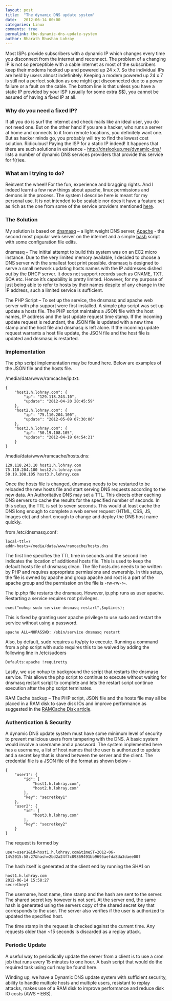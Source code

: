 ```yaml
---
layout: post
title:  "The dynamic DNS update system"
date:   2012-06-14 00:00
categories: Linux
comments: true
permalink: the-dynamic-dns-update-system
author: Bharath Bhushan Lohray
---
```

Most ISPs provide subscribers with a dynamic IP which changes every time you disconnect from the internet and reconnect. The problem of a changing IP is not so perceptible with a cable internet as most of the subscribers keep their modems hooked up and powered up 24 x 7. So the individual IPs are held by users almost indefinitely. Keeping a modem powered up 24 x 7 is still not a perfect solution as one might get disconnected due to a power failure or a fault on the cable. The bottom line is that unless you have a static IP provided by your ISP (usually for some extra $$), you cannot be assured of having a fixed IP at all.

### Why do you need a fixed IP?

If all you do is surf the internet and check mails like an ideal user, you do not need one. But on the other hand if you are a hacker, who runs a server at home and connects to it from remote locations, you definitely want one. But as hacker minds go, you probably will try to find the lowest cost solution. Ridiculous! Paying the ISP for a static IP indeed! It happens that there are such solutions in existence - http://dnslookup.me/dynamic-dns/ lists a number of dynamic DNS services providers that provide this service for f(r)ee.

### What am I trying to do?

Reinvent the wheel! For the fun, experience and bragging rights. And I indeed learnt a few new things about apache, linux permissions and demons in the process. The system I describe here is meant for my personal use. It is not intended to be scalable nor does it have a feature set as rich as the one from some of the service providers mentioned [here](http://dnslookup.me/dynamic-dns/).

### The Solution

My solution is based on [dnsmasq](http://www.thekelleys.org.uk/dnsmasq/doc.html) – a light weight DNS server, [Apache](http://httpd.apache.org/) - the second most popular web server on the internet and a simple [bash](http://www.gnu.org/software/bash/) script with some configuration file edits.

dnsmasq – The initital attempt to build this system was on an EC2 micro instance. Due to the very limited memory available, I decided to choose a DNS server with the smallest foot print possible. dnsmasq is designed to serve a small network updating hosts names with the IP addresses dished out by the DHCP server. It does not support records such as CNAME, TXT, SOA etc. Hence it’s capability is pretty limited. However, for my purpose of just being able to refer to hosts by their names despite of any change in the IP address, such a limited service is sufficient.

The PHP Script – To set up the service, the dnsmasq and apache web server with php support were first installed. A simple php script was set up update a hosts file. The PHP script maintains a JSON file with the host names, IP address and the last update request time stamp. If the incoming update request is redundant, the JSON file is updated with a new time stamp and the host file and dnsmasq is left alone. If the incoming update request warrants a host file update, the JSON file and the host file is updated and dnsmasq is restarted.

### Implementation

The php script implementation may be found here. Below are examples of the JSON file and the hosts file.

/media/data/www/ramcache/ip.txt:

```
{
    "host1.h.lohray.com": {
        "ip": "129.118.243.10",
        "update": "2012-04-20 20:45:59"
    },
    "host2.h.lohray.com": {
        "ip": "75.110.204.100",
        "update": "2012-05-09 07:30:06"
    },
    "host3.h.lohray.com": {
        "ip": "50.19.108.105",
        "update": "2012-04-19 04:54:21"
    }
}
```

/media/data/www/ramcache/hosts.dns:

```
129.118.243.10 host1.h.lohray.com
75.110.204.100 host2.h.lohray.com
50.19.108.105 host3.h.lohray.com
```

Once the hosts file is changed, dnsmasq needs to be restarted to be reloaded the new hosts file and start serving DNS requests according to the new data. An Authoritative DNS may set a TTL. This directs other caching DNS servers to cache the results for the specified number of seconds. In this setup, the TTL is set to seven seconds. This would at least cache the DNS long enough to complete a web server request (HTML, CSS, JS, Images etc) and short enough to change and deploy the DNS host name quickly.

from /etc/dnsmasq.conf:

```
local-ttl=7
addn-hosts=/media/data/www/ramcache/hosts.dns
```

The first line specifies the TTL time in seconds and the second line indicates the location of additional hosts file. This is used to keep the default hosts file of dnsmasq clean. The file hosts.dns needs to be written by PHP and requires appropriate permissions and ownership. In this setup, the file is owned by apache and group apache and root is a part of the apache group and the permission on the file is -rw-rw-r–.

The ip.php file restarts the dnsmasq. However, ip.php runs as user apache. Restarting a service requires root privileges.

```
exec("nohup sudo service dnsmasq restart",$opLines);
```

This is fixed by granting user apache privilege to use sudo and restart the service without using a password.

```
apache ALL=NOPASSWD: /sbin/service dnsmasq restart
```

Also, by default, sudo requires a tty/pty to execute. Running a command from a php script with sudo requires this to be waived by adding the following line in /etc/sudoers

```
Defaults:apache !requiretty
```

Lastly, we use nohup to background the script that restarts the dnsmasq service. This allows the php script to continue to execute without waiting for dnsmasq restart script to complete and lets the restart script continue execution after the php script terminates.

RAM Cache backup – The PHP script, JSON file and the hosts file may all be placed in a RAM disk to save disk IOs and improve performance as suggested in the [RAMCache Disk article](http://bharath.lohray.com/weblog/ramcache-disk/).

### Authentication & Security

A dynamic DNS update system must have some minimum level of security to prevent malicious users from tampering with the DNS. A basic system would involve a username and a password. The system implemented here has a username, a list of host names that the user is authorized to update and a secret key that is shared between the server and the client. The credential file is a JSON file of the format as shown below -

```
{
    "user1": {
        "id": [
            "host1.h.lohray.com",
            "host2.h.lohray.com"
        ],
        "key": "secretkey1"
    },
    "user2": {
        "id": [
            "host3.h.lohray.com"
        ],
        "key": "secretkey2"
    }
}
```

The request is formed by

```
user=user1&id=host1.h.lohray.com&timeST=2012-06-14%2015:58:27&hash=2bd2a24f7c89869491bb9695aefda8da3daee00f
```

The hash itself is generated at the client end by running the SHA1 on

```
host1.h.lohray.com
2012-06-14 15:58:27
secretkey1
```

The username, host name, time stamp and the hash are sent to the server. The shared secret key however is not sent. At the server end, the same hash is generated using the servers copy of the shared secret key that corresponds to the user. The server also verifies if the user is authorized to updated the specified host.

The time stamp in the request is checked against the current time. Any requests older than ~15 seconds is discarded as a replay attack.

### Periodic Update

A useful way to periodically update the server from a client is to use a cron job that runs every 15 minutes to one hour. A bash script that would do the required task using curl may be found here.

Winding up, we have a Dynamic DNS update system with sufficient security, ability to handle multiple hosts and multiple users, resistant to replay attacks, makes use of a RAM disk to improve performance and reduce disk IO costs (AWS – EBS).
